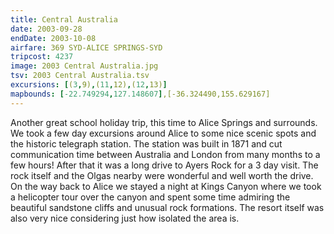 ```yaml
---
title: Central Australia
date: 2003-09-28
endDate: 2003-10-08
airfare: 369 SYD-ALICE SPRINGS-SYD
tripcost: 4237
image: 2003 Central Australia.jpg
tsv: 2003 Central Australia.tsv
excursions: [(3,9),(11,12),(12,13)]
mapbounds: [-22.749294,127.148607],[-36.324490,155.629167]
---
```

Another great school holiday trip, this time to Alice Springs and surrounds. We took a few day excursions around Alice to some nice scenic spots and the historic telegraph station. The station was built in 1871 and cut communication time between Australia and London from many months to a few hours! After that it was a long drive to Ayers Rock for a 3 day visit. The rock itself and the Olgas nearby were wonderful and well worth the drive. On the way back to Alice we stayed a night at Kings Canyon where we took a helicopter tour over the canyon and spent some time admiring the beautiful sandstone cliffs and unusual rock formations. The resort itself was also very nice considering just how isolated the area is.
 

